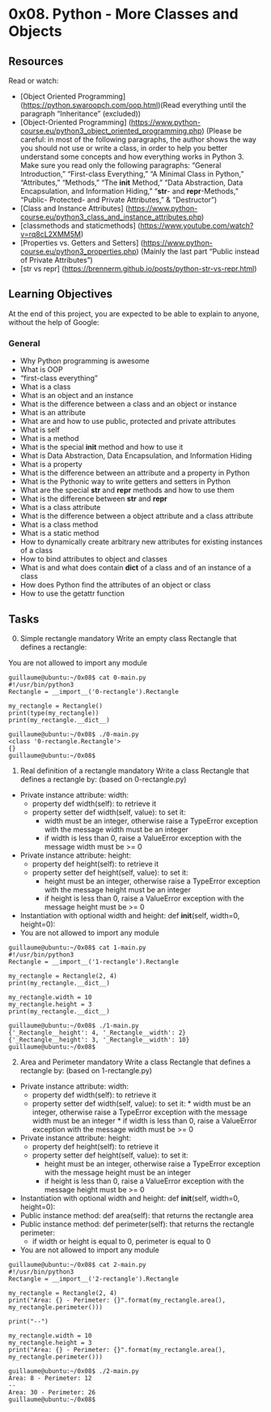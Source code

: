 # 0x08. Python - More Classes and Objects

## Resources
Read or watch:

* [Object Oriented Programming] (https://python.swaroopch.com/oop.html)(Read everything until the paragraph “Inheritance” (excluded))
* [Object-Oriented Programming] (https://www.python-course.eu/python3_object_oriented_programming.php) (Please be careful: in most of the following paragraphs, the author shows the way you should not use or write a class, in order to help you better understand some concepts and how everything works in Python 3. Make sure you read only the following paragraphs: “General Introduction,” “First-class Everything,” “A Minimal Class in Python,” “Attributes,” “Methods,” “The __init__ Method,” “Data Abstraction, Data Encapsulation, and Information Hiding,” “__str__- and __repr__-Methods,” “Public- Protected- and Private Attributes,” & “Destructor”)
* [Class and Instance Attributes] (https://www.python-course.eu/python3_class_and_instance_attributes.php)
* [classmethods and staticmethods] (https://www.youtube.com/watch?v=rq8cL2XMM5M)
* [Properties vs. Getters and Setters] (https://www.python-course.eu/python3_properties.php) (Mainly the last part “Public instead of Private Attributes”)
* [str vs repr] (https://brennerm.github.io/posts/python-str-vs-repr.html)

## Learning Objectives
At the end of this project, you are expected to be able to explain to anyone, without the help of Google:

### General
* Why Python programming is awesome
* What is OOP
* “first-class everything”
* What is a class
* What is an object and an instance
* What is the difference between a class and an object or instance
* What is an attribute
* What are and how to use public, protected and private attributes
* What is self
* What is a method
* What is the special __init__ method and how to use it
* What is Data Abstraction, Data Encapsulation, and Information Hiding
* What is a property
* What is the difference between an attribute and a property in Python
* What is the Pythonic way to write getters and setters in Python
* What are the special __str__ and __repr__ methods and how to use them
* What is the difference between __str__ and __repr__
* What is a class attribute
* What is the difference between a object attribute and a class attribute
* What is a class method
* What is a static method
* How to dynamically create arbitrary new attributes for existing instances of a class
* How to bind attributes to object and classes
* What is and what does contain __dict__ of a class and of an instance of a class
* How does Python find the attributes of an object or class
* How to use the getattr function

## Tasks
0. Simple rectangle mandatory
Write an empty class Rectangle that defines a rectangle:

You are not allowed to import any module

```
guillaume@ubuntu:~/0x08$ cat 0-main.py
#!/usr/bin/python3
Rectangle = __import__('0-rectangle').Rectangle

my_rectangle = Rectangle()
print(type(my_rectangle))
print(my_rectangle.__dict__)

guillaume@ubuntu:~/0x08$ ./0-main.py
<class '0-rectangle.Rectangle'>
{}
guillaume@ubuntu:~/0x08$ 
```

1. Real definition of a rectangle mandatory
Write a class Rectangle that defines a rectangle by: (based on 0-rectangle.py)

* Private instance attribute: width:
    - property def width(self): to retrieve it
    - property setter def width(self, value): to set it:
        * width must be an integer, otherwise raise a TypeError exception with the message width must be an integer
        * if width is less than 0, raise a ValueError exception with the message width must be >= 0
* Private instance attribute: height:
    - property def height(self): to retrieve it
    - property setter def height(self, value): to set it:
        * height must be an integer, otherwise raise a TypeError exception with the message height must be an integer
        * if height is less than 0, raise a ValueError exception with the message height must be >= 0
* Instantiation with optional width and height: def __init__(self, width=0, height=0):
* You are not allowed to import any module

```
guillaume@ubuntu:~/0x08$ cat 1-main.py
#!/usr/bin/python3
Rectangle = __import__('1-rectangle').Rectangle

my_rectangle = Rectangle(2, 4)
print(my_rectangle.__dict__)

my_rectangle.width = 10
my_rectangle.height = 3
print(my_rectangle.__dict__)

guillaume@ubuntu:~/0x08$ ./1-main.py
{'_Rectangle__height': 4, '_Rectangle__width': 2}
{'_Rectangle__height': 3, '_Rectangle__width': 10}
guillaume@ubuntu:~/0x08$ 
```
2. Area and Perimeter mandatory
Write a class Rectangle that defines a rectangle by: (based on 1-rectangle.py)

* Private instance attribute: width:
  - property def width(self): to retrieve it
  - property setter def width(self, value): to set it:
        * width must be an integer, otherwise raise a TypeError exception with the message width must be an integer
        * if width is less than 0, raise a ValueError exception with the message width must be >= 0
* Private instance attribute: height:
    - property def height(self): to retrieve it
    - property setter def height(self, value): to set it:
        * height must be an integer, otherwise raise a TypeError exception with the message height must be an integer
        * if height is less than 0, raise a ValueError exception with the message height must be >= 0
* Instantiation with optional width and height: def __init__(self, width=0, height=0):
* Public instance method: def area(self): that returns the rectangle area
* Public instance method: def perimeter(self): that returns the rectangle perimeter:
    - if width or height is equal to 0, perimeter is equal to 0
* You are not allowed to import any module

```
guillaume@ubuntu:~/0x08$ cat 2-main.py
#!/usr/bin/python3
Rectangle = __import__('2-rectangle').Rectangle

my_rectangle = Rectangle(2, 4)
print("Area: {} - Perimeter: {}".format(my_rectangle.area(), my_rectangle.perimeter()))

print("--")

my_rectangle.width = 10
my_rectangle.height = 3
print("Area: {} - Perimeter: {}".format(my_rectangle.area(), my_rectangle.perimeter()))

guillaume@ubuntu:~/0x08$ ./2-main.py
Area: 8 - Perimeter: 12
--
Area: 30 - Perimeter: 26
guillaume@ubuntu:~/0x08$ 
```
